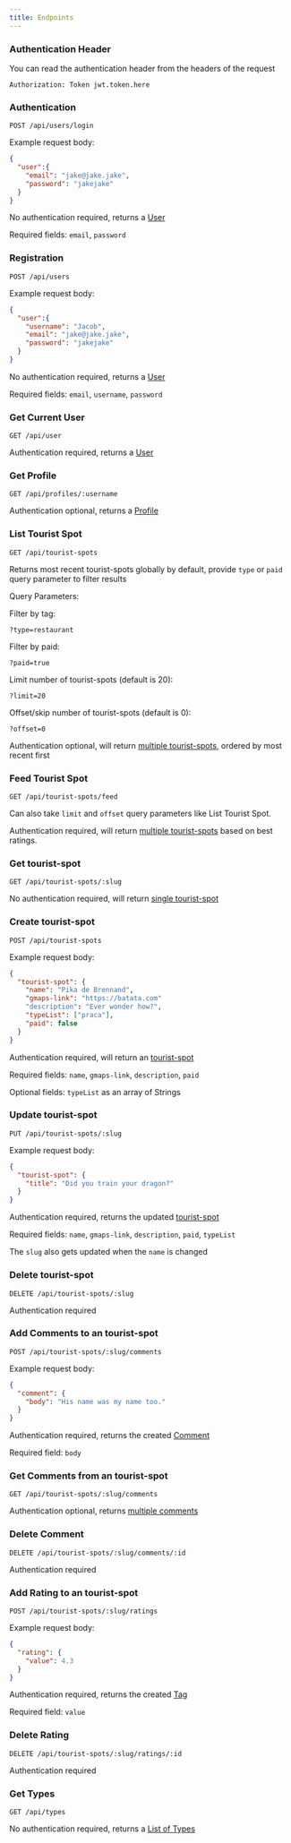 ```yaml
---
title: Endpoints
---
```


### Authentication Header

You can read the authentication header from the headers of the request

`Authorization: Token jwt.token.here`

### Authentication

`POST /api/users/login`

Example request body:

```JSON
{
  "user":{
    "email": "jake@jake.jake",
    "password": "jakejake"
  }
}
```

No authentication required, returns a [User](./api-response-format.md#users-for-authentication)

Required fields: `email`, `password`

### Registration

`POST /api/users`

Example request body:

```JSON
{
  "user":{
    "username": "Jacob",
    "email": "jake@jake.jake",
    "password": "jakejake"
  }
}
```

No authentication required, returns a [User](./api-response-format.md#users-for-authentication)

Required fields: `email`, `username`, `password`

### Get Current User

`GET /api/user`

Authentication required, returns a [User](./api-response-format.md#users-for-authentication)

### Get Profile

`GET /api/profiles/:username`

Authentication optional, returns a [Profile](./api-response-format.md#profile)

### List Tourist Spot

`GET /api/tourist-spots`

Returns most recent tourist-spots globally by default, provide `type` or `paid` query parameter to filter results

Query Parameters:

Filter by tag:

`?type=restaurant`

Filter by paid:

`?paid=true`

Limit number of tourist-spots (default is 20):

`?limit=20`

Offset/skip number of tourist-spots (default is 0):

`?offset=0`

Authentication optional, will return [multiple tourist-spots](./api-response-format.md#multiple-tourist-spots), ordered by most recent first

### Feed Tourist Spot

`GET /api/tourist-spots/feed`

Can also take `limit` and `offset` query parameters like List Tourist Spot.

Authentication required, will return [multiple tourist-spots](./api-response-format.md#multiple-tourist-spots) based on best ratings.

### Get tourist-spot

`GET /api/tourist-spots/:slug`

No authentication required, will return [single tourist-spot](./api-response-format.md#single-tourist-spot)

### Create tourist-spot

`POST /api/tourist-spots`

Example request body:

```JSON
{
  "tourist-spot": {
    "name": "Pika de Brennand",
    "gmaps-link": "https://batata.com"
    "description": "Ever wonder how?",
    "typeList": ["praca"],
    "paid": false
  }
}
```

Authentication required, will return an [tourist-spot](./api-response-format.md#single-tourist-spot)

Required fields: `name`, `gmaps-link`, `description`, `paid`

Optional fields: `typeList` as an array of Strings

### Update tourist-spot

`PUT /api/tourist-spots/:slug`

Example request body:

```JSON
{
  "tourist-spot": {
    "title": "Did you train your dragon?"
  }
}
```

Authentication required, returns the updated [tourist-spot](./api-response-format.md#single-tourist-spot)

Required fields: `name`, `gmaps-link`, `description`, `paid`, `typeList`

The `slug` also gets updated when the `name` is changed

### Delete tourist-spot

`DELETE /api/tourist-spots/:slug`

Authentication required

### Add Comments to an tourist-spot

`POST /api/tourist-spots/:slug/comments`

Example request body:

```JSON
{
  "comment": {
    "body": "His name was my name too."
  }
}
```

Authentication required, returns the created [Comment](./api-response-format.md#single-comment)

Required field: `body`

### Get Comments from an tourist-spot

`GET /api/tourist-spots/:slug/comments`

Authentication optional, returns [multiple comments](./api-response-format.md#multiple-comments)

### Delete Comment

`DELETE /api/tourist-spots/:slug/comments/:id`

Authentication required

### Add Rating to an tourist-spot

`POST /api/tourist-spots/:slug/ratings`

Example request body:

```JSON
{
  "rating": {
    "value": 4.3
  }
}
```

Authentication required, returns the created [Tag](./api-response-format.md#single-rating)

Required field: `value`

### Delete Rating

`DELETE /api/tourist-spots/:slug/ratings/:id`

Authentication required

### Get Types

`GET /api/types`

No authentication required, returns a [List of Types](./api-response-format.md#list-of-types)
